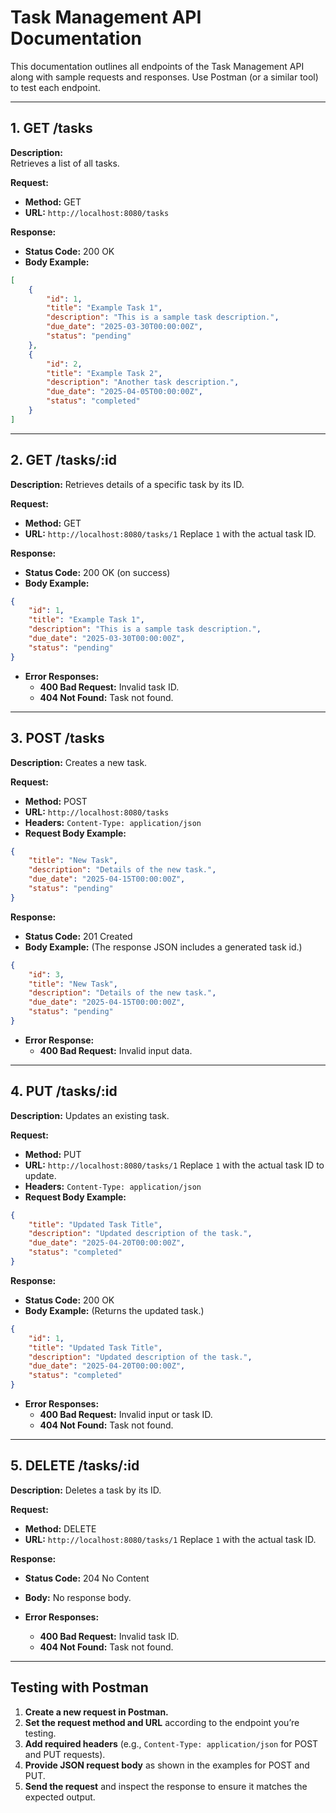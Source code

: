 # Task Management API Documentation

This documentation outlines all endpoints of the Task Management API along with sample requests and responses. Use Postman (or a similar tool) to test each endpoint.

---

## 1. GET /tasks

**Description:**  
Retrieves a list of all tasks.

**Request:**

-   **Method:** GET
-   **URL:** `http://localhost:8080/tasks`

**Response:**

-   **Status Code:** 200 OK
-   **Body Example:**

```json
[
    {
        "id": 1,
        "title": "Example Task 1",
        "description": "This is a sample task description.",
        "due_date": "2025-03-30T00:00:00Z",
        "status": "pending"
    },
    {
        "id": 2,
        "title": "Example Task 2",
        "description": "Another task description.",
        "due_date": "2025-04-05T00:00:00Z",
        "status": "completed"
    }
]
```

---

## 2. GET /tasks/:id

**Description:**
Retrieves details of a specific task by its ID.

**Request:**

-   **Method:** GET
-   **URL:** `http://localhost:8080/tasks/1`
    Replace `1` with the actual task ID.

**Response:**

-   **Status Code:** 200 OK (on success)
-   **Body Example:**

```json
{
    "id": 1,
    "title": "Example Task 1",
    "description": "This is a sample task description.",
    "due_date": "2025-03-30T00:00:00Z",
    "status": "pending"
}
```

-   **Error Responses:**
    -   **400 Bad Request:** Invalid task ID.
    -   **404 Not Found:** Task not found.

---

## 3. POST /tasks

**Description:**
Creates a new task.

**Request:**

-   **Method:** POST
-   **URL:** `http://localhost:8080/tasks`
-   **Headers:** `Content-Type: application/json`
-   **Request Body Example:**

```json
{
    "title": "New Task",
    "description": "Details of the new task.",
    "due_date": "2025-04-15T00:00:00Z",
    "status": "pending"
}
```

**Response:**

-   **Status Code:** 201 Created
-   **Body Example:** (The response JSON includes a generated task id.)

```json
{
    "id": 3,
    "title": "New Task",
    "description": "Details of the new task.",
    "due_date": "2025-04-15T00:00:00Z",
    "status": "pending"
}
```

-   **Error Response:**
    -   **400 Bad Request:** Invalid input data.

---

## 4. PUT /tasks/:id

**Description:**
Updates an existing task.

**Request:**

-   **Method:** PUT
-   **URL:** `http://localhost:8080/tasks/1`
    Replace `1` with the actual task ID to update.
-   **Headers:** `Content-Type: application/json`
-   **Request Body Example:**

```json
{
    "title": "Updated Task Title",
    "description": "Updated description of the task.",
    "due_date": "2025-04-20T00:00:00Z",
    "status": "completed"
}
```

**Response:**

-   **Status Code:** 200 OK
-   **Body Example:** (Returns the updated task.)

```json
{
    "id": 1,
    "title": "Updated Task Title",
    "description": "Updated description of the task.",
    "due_date": "2025-04-20T00:00:00Z",
    "status": "completed"
}
```

-   **Error Responses:**
    -   **400 Bad Request:** Invalid input or task ID.
    -   **404 Not Found:** Task not found.

---

## 5. DELETE /tasks/:id

**Description:**
Deletes a task by its ID.

**Request:**

-   **Method:** DELETE
-   **URL:** `http://localhost:8080/tasks/1`
    Replace `1` with the actual task ID.

**Response:**

-   **Status Code:** 204 No Content
-   **Body:** No response body.

-   **Error Responses:**
    -   **400 Bad Request:** Invalid task ID.
    -   **404 Not Found:** Task not found.

---

## Testing with Postman

1. **Create a new request in Postman.**
2. **Set the request method and URL** according to the endpoint you’re testing.
3. **Add required headers** (e.g., `Content-Type: application/json` for POST and PUT requests).
4. **Provide JSON request body** as shown in the examples for POST and PUT.
5. **Send the request** and inspect the response to ensure it matches the expected output.

```

```
